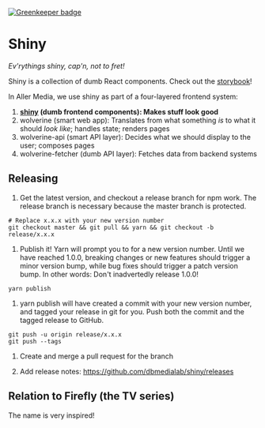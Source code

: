 

[![Greenkeeper badge](https://badges.greenkeeper.io/dbmedialab/shiny.svg)](https://greenkeeper.io/)

# Shiny

_Ev'rythings shiny, cap'n, not to fret!_

Shiny is a collection of dumb React components. Check out the [storybook](https://dbmedialab.github.com/shiny/)!

In Aller Media, we use shiny as part of a four-layered frontend system:
  1. **[shiny](https://github.com/dbmedialab/shiny) (dumb frontend components): Makes stuff look good**
  1. wolverine (smart web app): Translates from what something *is* to what it should *look like*; handles state; renders pages
  1. wolverine-api (smart API layer): Decides what we should display to the user; composes pages
  1. wolverine-fetcher (dumb API layer): Fetches data from backend systems

## Releasing
1. Get the latest version, and checkout a release branch for npm work. The release branch is necessary because the master branch is protected.
```
# Replace x.x.x with your new version number
git checkout master && git pull && yarn && git checkout -b release/x.x.x
```

1. Publish it! Yarn will prompt you to for a new version number. Until we have reached 1.0.0, breaking changes or new features should trigger a minor version bump, while bug fixes should trigger a patch version bump. In other words: Don't inadvertedly release 1.0.0!
```
yarn publish
```

1. yarn publish will have created a commit with your new version number, and tagged your release in git for you. Push both the commit and the tagged release to GitHub.
```
git push -u origin release/x.x.x
git push --tags
```

1. Create and merge a pull request for the branch

1. Add release notes:
https://github.com/dbmedialab/shiny/releases


## Relation to Firefly (the TV series)

The name is very inspired!
